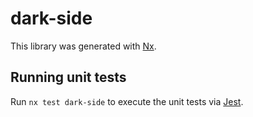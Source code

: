 # dark-side

This library was generated with [Nx](https://nx.dev).

## Running unit tests

Run `nx test dark-side` to execute the unit tests via [Jest](https://jestjs.io).
